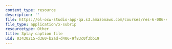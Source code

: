 ```yaml
---
content_type: resource
description: ''
file: https://ol-ocw-studio-app-qa.s3.amazonaws.com/courses/res-6-006-video-demonstrations-in-lasers-and-optics-spring-2008/03430215d360b2add4069f83c0f3bb19_dBMtJEt6aO8.srt
file_type: application/x-subrip
resourcetype: Other
title: 3play caption file
uid: 03430215-d360-b2ad-d406-9f83c0f3bb19
---
```

